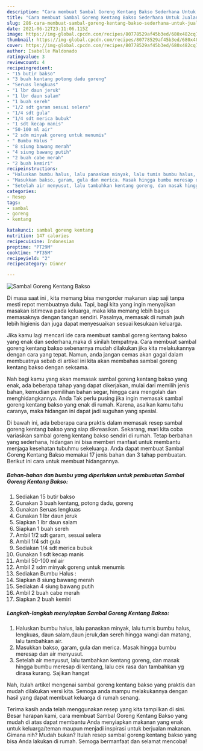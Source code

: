 ```yaml
---
description: "Cara membuat Sambal Goreng Kentang Bakso Sederhana Untuk Jualan"
title: "Cara membuat Sambal Goreng Kentang Bakso Sederhana Untuk Jualan"
slug: 286-cara-membuat-sambal-goreng-kentang-bakso-sederhana-untuk-jualan
date: 2021-06-12T23:11:06.115Z
image: https://img-global.cpcdn.com/recipes/80778529af45b3ed/680x482cq70/sambal-goreng-kentang-bakso-foto-resep-utama.jpg
thumbnail: https://img-global.cpcdn.com/recipes/80778529af45b3ed/680x482cq70/sambal-goreng-kentang-bakso-foto-resep-utama.jpg
cover: https://img-global.cpcdn.com/recipes/80778529af45b3ed/680x482cq70/sambal-goreng-kentang-bakso-foto-resep-utama.jpg
author: Isabelle Maldonado
ratingvalue: 3
reviewcount: 4
recipeingredient:
- "15 butir bakso"
- "3 buah kentang potong dadu goreng"
- "Seruas lengkuas"
- "1 lbr daun jeruk"
- "1 lbr daun salam"
- "1 buah sereh"
- "1/2 sdt garam sesuai selera"
- "1/4 sdt gula"
- "1/4 sdt merica bubuk"
- "1 sdt kecap manis"
- "50-100 ml air"
- "2 sdm minyak goreng untuk menumis"
- " Bumbu Halus "
- "8 siung bawang merah"
- "4 siung bawang putih"
- "2 buah cabe merah"
- "2 buah kemiri"
recipeinstructions:
- "Haluskan bumbu halus, lalu panaskan minyak, lalu tumis bumbu halus, lengkuas, daun salam,daun jeruk,dan sereh hingga wangi dan matang, lalu tambahkan air."
- "Masukkan bakso, garam, gula dan merica. Masak hingga bumbu meresap dan air menyusut."
- "Setelah air menyusut, lalu tambahkan kentang goreng, dan masak hingga bumbu meresap di kentang, lalu cek rasa dan tambahkan yg dirasa kurang. Sajikan hangat"
categories:
- Resep
tags:
- sambal
- goreng
- kentang

katakunci: sambal goreng kentang 
nutrition: 147 calories
recipecuisine: Indonesian
preptime: "PT29M"
cooktime: "PT35M"
recipeyield: "2"
recipecategory: Dinner

---
```



![Sambal Goreng Kentang Bakso](https://img-global.cpcdn.com/recipes/80778529af45b3ed/680x482cq70/sambal-goreng-kentang-bakso-foto-resep-utama.jpg)

Di masa  saat ini , kita memang bisa mengorder makanan siap saji tanpa mesti repot membuatnya dulu. Tapi, bagi kita yang ingin menyajikan masakan istimewa pada keluarga, maka kita memang lebih bagus memasaknya dengan tangan sendiri. Pasalnya, memasak di rumah jauh lebih higienis dan juga dapat menyesuaikan sesuai kesukaan keluarga.

Jika kamu lagi mencari ide cara membuat sambal goreng kentang bakso yang enak dan sederhana,maka di sinilah tempatnya. Cara membuat sambal goreng kentang bakso  sebenarnya mudah dilakukan jika kita melakukannya dengan cara yang tepat. Namun, anda jangan cemas akan gagal dalam membuatnya 
sebab di artikel ini kita akan membahas sambal goreng kentang bakso dengan seksama.  



Nah bagi kamu yang akan memasak sambal goreng kentang bakso yang enak, ada beberapa tahap yang dapat dikerjakan, mulai dari memilih jenis bahan, kemudian pemilihan bahan segar, hingga cara mengolah dan menghidangkannya. Anda Tak perlu pusing jika ingin memasak sambal goreng kentang bakso yang enak di rumah. Karena, asalkan kamu  tahu caranya, maka hidangan ini dapat jadi suguhan yang spesial.

Di bawah ini, ada beberapa cara praktis  dalam memasak resep sambal goreng kentang bakso yang siap dikreasikan. Sekarang, mari kita coba variasikan sambal goreng kentang bakso sendiri di rumah. Tetap berbahan yang sederhana, hidangan ini bisa memberi manfaat untuk membantu menjaga kesehatan tubuhmu sekeluarga. Anda dapat membuat Sambal Goreng Kentang Bakso memakai 17 jenis bahan dan 3 tahap pembuatan. Berikut ini cara untuk membuat hidangannya.

<!--inarticleads1-->

##### Bahan-bahan dan bumbu yang diperlukan untuk pembuatan Sambal Goreng Kentang Bakso:

1. Sediakan 15 butir bakso
1. Gunakan 3 buah kentang, potong dadu, goreng
1. Gunakan Seruas lengkuas
1. Gunakan 1 lbr daun jeruk
1. Siapkan 1 lbr daun salam
1. Siapkan 1 buah sereh
1. Ambil 1/2 sdt garam, sesuai selera
1. Ambil 1/4 sdt gula
1. Sediakan 1/4 sdt merica bubuk
1. Gunakan 1 sdt kecap manis
1. Ambil 50-100 ml air
1. Ambil 2 sdm minyak goreng untuk menumis
1. Sediakan  Bumbu Halus :
1. Siapkan 8 siung bawang merah
1. Sediakan 4 siung bawang putih
1. Ambil 2 buah cabe merah
1. Siapkan 2 buah kemiri




<!--inarticleads2-->

##### Langkah-langkah menyiapkan Sambal Goreng Kentang Bakso:

1. Haluskan bumbu halus, lalu panaskan minyak, lalu tumis bumbu halus, lengkuas, daun salam,daun jeruk,dan sereh hingga wangi dan matang, lalu tambahkan air.
1. Masukkan bakso, garam, gula dan merica. Masak hingga bumbu meresap dan air menyusut.
1. Setelah air menyusut, lalu tambahkan kentang goreng, dan masak hingga bumbu meresap di kentang, lalu cek rasa dan tambahkan yg dirasa kurang. Sajikan hangat




Nah, itulah artikel mengenai  sambal goreng kentang bakso  yang praktis dan mudah dilakukan versi kita. Semoga anda mampu melakukannya dengan hasil yang dapat membuat keluarga di rumah senang. 

Terima kasih anda telah menggunakan resep yang kita tampilkan di sini. Besar harapan kami, cara membuat  Sambal Goreng Kentang Bakso yang mudah di atas dapat membantu Anda menyiapkan makanan yang enak untuk keluarga/teman maupun menjadi inspirasi untuk berjualan makanan. Gimana nih? Mudah bukan? Itulah resep sambal goreng kentang bakso yang bisa Anda lakukan di rumah. Semoga bermanfaat dan selamat mencoba!

